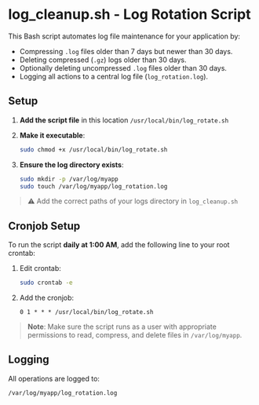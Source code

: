 # log_cleanup.sh - Log Rotation Script

This Bash script automates log file maintenance for your application by:

- Compressing `.log` files older than 7 days but newer than 30 days.
- Deleting compressed (`.gz`) logs older than 30 days.
- Optionally deleting uncompressed `.log` files older than 30 days.
- Logging all actions to a central log file (`log_rotation.log`).


## Setup

1. **Add the script file** in this location `/usr/local/bin/log_rotate.sh`

2. **Make it executable**:
    ```bash
    sudo chmod +x /usr/local/bin/log_rotate.sh
    ```

3. **Ensure the log directory exists**:
    ```bash
    sudo mkdir -p /var/log/myapp
    sudo touch /var/log/myapp/log_rotation.log
    ```
> ⚠️ Add the correct paths of your logs directory in `log_cleanup.sh`

## Cronjob Setup

To run the script **daily at 1:00 AM**, add the following line to your root crontab:

1. Edit crontab:
    ```bash
    sudo crontab -e
    ```

2. Add the cronjob:
    ```cron
    0 1 * * * /usr/local/bin/log_rotate.sh
    ```

> **Note**: Make sure the script runs as a user with appropriate permissions to read, compress, and delete files in `/var/log/myapp`.

## Logging
All operations are logged to:

```bash
/var/log/myapp/log_rotation.log
```